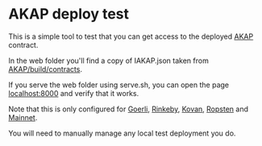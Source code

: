 # AKAP deploy test

This is a simple tool to test that you can get access to the deployed [AKAP](https://github.com/cfelde/AKAP) contract.

In the web folder you'll find a copy of IAKAP.json taken from [AKAP/build/contracts](https://github.com/cfelde/AKAP/tree/master/build/contracts).

If you serve the web folder using serve.sh, you can open the page [localhost:8000](http://localhost:8000) and verify that it works.

Note that this is only configured for
[Goerli](https://goerli.etherscan.io/address/0xaaccaab0e85b1efcecdba88f4399fa6cab402349),
[Rinkeby](https://rinkeby.etherscan.io/address/0xaaccaab0e85b1efcecdba88f4399fa6cab402349),
[Kovan](https://kovan.etherscan.io/address/0xaaccaab0e85b1efcecdba88f4399fa6cab402349),
[Ropsten](https://ropsten.etherscan.io/address/0xaaccaab0e85b1efcecdba88f4399fa6cab402349) and
[Mainnet](https://etherscan.io/address/0xaaccaab0e85b1efcecdba88f4399fa6cab402349).

You will need to manually manage any local test deployment you do.
